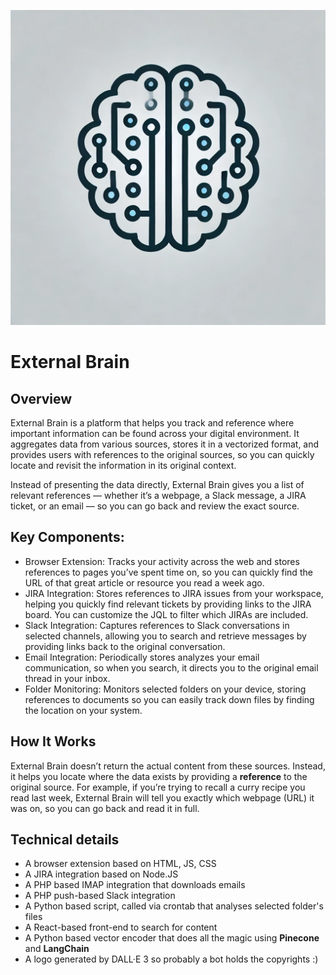 ![Logo](logo.webp)

# External Brain

## Overview

External Brain is a platform that helps you track and reference where important information can be found across your digital environment. It aggregates data from various sources, stores it in a vectorized format, and provides users with references to the original sources, so you can quickly locate and revisit the information in its original context.

Instead of presenting the data directly, External Brain gives you a list of relevant references — whether it’s a webpage, a Slack message, a JIRA ticket, or an email — so you can go back and review the exact source.

## Key Components:

- Browser Extension: Tracks your activity across the web and stores references to pages you’ve spent time on, so you can quickly find the URL of that great article or resource you read a week ago.
- JIRA Integration: Stores references to JIRA issues from your workspace, helping you quickly find relevant tickets by providing links to the JIRA board. You can customize the JQL to filter which JIRAs are included.
- Slack Integration: Captures references to Slack conversations in selected channels, allowing you to search and retrieve messages by providing links back to the original conversation.
- Email Integration: Periodically stores analyzes your email communication, so when you search, it directs you to the original email thread in your inbox.
- Folder Monitoring: Monitors selected folders on your device, storing references to documents so you can easily track down files by finding the location on your system.

## How It Works

External Brain doesn’t return the actual content from these sources. Instead, it helps you locate where the data exists by providing a **reference** to the original source. For example, if you’re trying to recall a curry recipe you read last week, External Brain will tell you exactly which webpage (URL) it was on, so you can go back and read it in full.

## Technical details

- A browser extension based on HTML, JS, CSS
- A JIRA integration based on Node.JS
- A PHP based IMAP integration that downloads emails
- A PHP push-based Slack integration
- A Python based script, called via crontab that analyses selected folder's files
- A React-based front-end to search for content
- A Python based vector encoder that does all the magic using **Pinecone** and **LangChain**
- A logo generated by DALL·E 3 so probably a bot holds the copyrights :)
